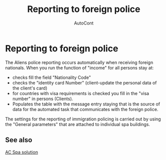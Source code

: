 ﻿---
    title: "Reporting to foreign police"
    author: AutoCont
    ms.date: 04/30/2018
    ms.topic: article
    ms.prod: dynamics-nav-2017
    ms.contentlocale: en
    ms.lasthandoff: 04/30/2018
---

# Reporting to foreign police

The Aliens police reporting occurs automatically when receiving foreign nationals.
When you run the function of "income" for all persons stay at:
-	checks fill the field "Nationality Code"
-	checks the "identity card Number" (client-update the personal data of the client's card)
-	for countries with visa requirements is checked you fill in the "visa number" in persons (Clients).
-	Populates the table with the message entry staying that is the source of data for the automated task that communicates with the foreign police.

The settings for the reporting of immigration policing is carried out by using the "General parameters" that are attached to individual spa buildings. 



## <a name="see-also"></a>See also
[AC Spa solution](ac-spa-solution.md)